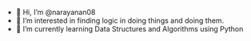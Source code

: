 - 👋 Hi, I’m @narayanan08
- 👀 I’m interested in finding logic in doing things and doing them.
- 🌱 I’m currently learning Data Structures and Algorithms using Python


<!---
narayanan08/narayanan08 is a ✨ special ✨ repository because its `README.md` (this file) appears on your GitHub profile.
You can click the Preview link to take a look at your changes.
--->
